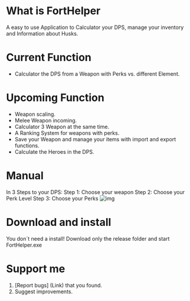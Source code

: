 # What is FortHelper #
A easy to use Application to Calculator your DPS, manage your inventory and Information about Husks.

# Current Function #
- Calculator the DPS from a Weapon with Perks vs. different Element.

# Upcoming Function #
- Weapon scaling.
- Melee Weapon incoming.
- Calculator 3 Weapon at the same time.
- A Ranking System for weapons with perks.
- Save your Weapon and manage your items with import and export functions.
- Calculate the Heroes in the DPS.

# Manual #
In 3 Steps to your DPS:
Step 1: Choose your weapon
Step 2: Choose your Perk Level
Step 3: Choose your Perks
![img](https://imgur.com/a/Kjg4C)

# Download and install #
You don´t need a install! Download only the release folder and start FortHelper.exe

# Support me #
1. [Report bugs] (Link) that you found.
2. Suggest improvements.
